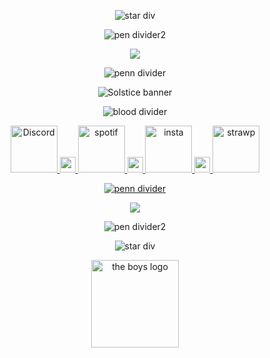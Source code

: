 <div align="center">
  
![star div](https://64.media.tumblr.com/78e0c2a103967123c93acaa398aeee19/a4ef0d543375d24e-97/s400x600/79a330260876888dc715e1c0582ecd3388ff13d3.pnj)

  
![pen divider2](https://64.media.tumblr.com/1a5c32fe5a2cc76e24da38e2023c708d/0eac65e6fa971a2b-64/s400x600/12165a1cbf502f656cb9ca15d631589809c0a8c6.pnj)

![](https://komarev.com/ghpvc/?username=kylecel&color=E40008&amp;label=little+eyes+on+my+page)

![penn divider](https://64.media.tumblr.com/209f8cb0c61cc78287bd95aab9ac01bf/0eac65e6fa971a2b-3f/s400x600/1b4b779b1ee787751e5bca48a9c6d4d0835c374f.pnj)

![Solstice banner](https://64.media.tumblr.com/f615bb3f102949c3e9813a5f87450175/8047e1f791881d66-a5/s640x960/811742865eed60ba2eccfabfc9f6070ff140e3ff.pnj)

![blood divider](https://64.media.tumblr.com/b3be0c79ba72975b9ab4412f1114670b/3d2579e35cd01510-04/s500x750/3df8bfaaae8b23213f60fc0ab84b1ca15dd168fa.gifv)

</div>


<div align="center">
  
   <a href="https://discordapp.com/users/936969927900938290"><img src="https://64.media.tumblr.com/e768cc391177e8cd20da9e8900aa100a/28e03fb2adad654a-fd/s400x600/6ebde9882137168571a41f131bde2c588add2122.pnj" alt="Discord" height=75px title="Discord">
       <a href="https://64.media.tumblr.com/fe1b01b0d3a1d077864f3d29c6725b8c/55e2e7370bde2496-6c/s75x75_c1/baad5b244ff340a250498f93f0eab09f3501d5e5.webp"><img src="https://64.media.tumblr.com/fe1b01b0d3a1d077864f3d29c6725b8c/55e2e7370bde2496-6c/s75x75_c1/baad5b244ff340a250498f93f0eab09f3501d5e5.webp" alt="red swirl" height=25px title="" >
   <a href="https://open.spotify.com/user/31ywx76msja4wyi2uavnv7cvskji?si=UiC5YrTPSDWiVZInwGEx_Q"><img src="https://64.media.tumblr.com/52a470c52ce3718e0015b0b8b4ef40e3/28e03fb2adad654a-30/s400x600/741536350883edecc745a7905f17b26c1d67d2e8.pnj" alt="spotif" height=75px title="Spotify">
       <a href="https://64.media.tumblr.com/fe1b01b0d3a1d077864f3d29c6725b8c/55e2e7370bde2496-6c/s75x75_c1/baad5b244ff340a250498f93f0eab09f3501d5e5.webp"><img src="https://64.media.tumblr.com/fe1b01b0d3a1d077864f3d29c6725b8c/55e2e7370bde2496-6c/s75x75_c1/baad5b244ff340a250498f93f0eab09f3501d5e5.webp" alt="red swirl" height=25px title="" >
   <a href="https://www.instagram.com/sillysolstice/profilecard/?igsh=MXZzbXJyM2k2OHFkOA=="><img src="https://64.media.tumblr.com/9537c878026f2f244187bd962fa33e4d/28e03fb2adad654a-73/s400x600/b95bd3a33811e891091f09f3dee226b303366814.pnj" alt="insta" height=75px title="Instagram">
       <a href="https://64.media.tumblr.com/fe1b01b0d3a1d077864f3d29c6725b8c/55e2e7370bde2496-6c/s75x75_c1/baad5b244ff340a250498f93f0eab09f3501d5e5.webp"><img src="https://64.media.tumblr.com/fe1b01b0d3a1d077864f3d29c6725b8c/55e2e7370bde2496-6c/s75x75_c1/baad5b244ff340a250498f93f0eab09f3501d5e5.webp" alt="red swirl" height=25px title="" >
   <a href="(https://kylecell.straw.page)"><img src="https://64.media.tumblr.com/824516ab07cc4dcd47fb01d81c1baea8/28e03fb2adad654a-28/s400x600/18857b3c7fe0935caaf869bb369832c126d5f7c2.pnj" alt="strawp" height=75px title="Strawpage">
     
![penn divider](https://64.media.tumblr.com/209f8cb0c61cc78287bd95aab9ac01bf/0eac65e6fa971a2b-3f/s400x600/1b4b779b1ee787751e5bca48a9c6d4d0835c374f.pnj)


  <a href="https://github.com/yagiziskirik/Github-Colored-Text/"><img src="https://github-colored-text-fn3z.vercel.app/api/index.js?text=MY+SOCIALS!&color=E40008&fontSize=24&x=9"></a>

![pen divider2](https://64.media.tumblr.com/1a5c32fe5a2cc76e24da38e2023c708d/0eac65e6fa971a2b-64/s400x600/12165a1cbf502f656cb9ca15d631589809c0a8c6.pnj)

![star div](https://64.media.tumblr.com/78e0c2a103967123c93acaa398aeee19/a4ef0d543375d24e-97/s400x600/79a330260876888dc715e1c0582ecd3388ff13d3.pnj)

</div>

<div align="center">

   <a href="https://the-boys.fandom.com/wiki/The_Boys_Wiki"><img src="https://64.media.tumblr.com/721437cbbbeb365881b21ec470d05a1e/8805e8da07b3148a-bf/s250x400/fe0e1eee5973a5517ef6d20670e0a4217ef6deb5.gifv" alt="the boys logo" height=140px title="Go watch The Boys!">

</div>
